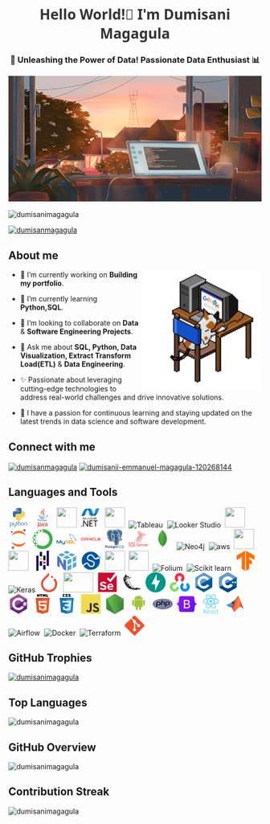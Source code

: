 <h1 align="center" style="font-family: 'Segoe UI', Tahoma, Geneva, Verdana, sans-serif; color: #333;"> Hello World!👋 I'm Dumisani Magagula</h1>


<h3 align="center">🚀 Unleashing the Power of Data! Passionate Data Enthusiast 📊</h3>
<p align="center">
   <img src="laptopoutsidewid.gif" height="250" width="600"/>
<p>

<p align="left"> <img src="https://komarev.com/ghpvc/?username=dumisanimagagula&label=Profile%20views&color=0e75b6&style=flat" alt="dumisanimagagula" /> </p>

<p align="left"> <a href="https://twitter.com/dumisanmagagula" target="blank"><img src="https://img.shields.io/twitter/follow/dumisanmagagula?logo=twitter&style=for-the-badge" alt="dumisanmagagula" /></a> </p>

## About me

<picture> <img align="right" src="pcdesk.gif" width = 240px></picture>

- 🔭 I’m currently working on **Building my portfolio**.

- 🌱 I’m currently learning **Python,SQL**.

- 👯 I’m looking to collaborate on **Data** & **Software Engineering Projects**.

- 💬 Ask me about **SQL, Python, Data Visualization, Extract Transform Load(ETL)** & **Data Engineering**.

- ✨ Passionate about leveraging cutting-edge technologies to address real-world challenges and drive innovative solutions.

- 🚀 I have a passion for continuous learning and staying updated on the latest trends in data science and software development.

## Connect with me

<div>
    <a href="https://twitter.com/dumisanmagagula" target="blank"><img align="center" src="https://raw.githubusercontent.com/rahuldkjain/github-profile-readme-generator/master/src/images/icons/Social/twitter.svg" alt="dumisanmagagula" height="30" width="40" /></a>
    <a href="https://linkedin.com/in/dumisanii-emmanuel-magagula-120268144" target="blank"><img align="center" src="https://raw.githubusercontent.com/rahuldkjain/github-profile-readme-generator/master/src/images/icons/Social/linked-in-alt.svg" alt="dumisanii-emmanuel-magagula-120268144" height="30" width="40" /></a>
    </p>
</div>

## Languages and Tools

<div>
  <img src="https://raw.githubusercontent.com/devicons/devicon/master/icons/python/python-original-wordmark.svg" width="40" height="40"/>&nbsp;
  <img src="https://raw.githubusercontent.com/devicons/devicon/master/icons/java/java-original-wordmark.svg" width="40" height="40"/>&nbsp;
  <img src="https://www.r-project.org/logo/Rlogo.svg" width="40" height="40"/>&nbsp;
  <img src="https://raw.githubusercontent.com/devicons/devicon/master/icons/dot-net/dot-net-original-wordmark.svg" width="40" height="40"/>&nbsp;
  <img src="https://upload.wikimedia.org/wikipedia/commons/thumb/c/cf/New_Power_BI_Logo.svg/1200px-New_Power_BI_Logo.svg.png" width="40" height="40"/>&nbsp;
  <img src="https://cdn.filepicker.io/api/file/jZDILlufSOSDOkuJTZ7J" alt="Tableau" width="40" height="40"/>&nbsp;
  <img src="https://seeklogo.com/images/G/google-looker-logo-B27BD25E4E-seeklogo.com.png" alt="Looker Studio" width="25" height="40"/>&nbsp;
  <img src="https://apps.solvistas.com/img/IBMcognos.png" width="40" height="40"/>&nbsp;
  <img src="https://raw.githubusercontent.com/devicons/devicon/master/icons/jupyter/jupyter-original.svg" width="40" height="40"/>&nbsp;
  <img src="https://raw.githubusercontent.com/devicons/devicon/master/icons/anaconda/anaconda-original.svg" width="40" height="40"/>&nbsp;
  <img src="https://raw.githubusercontent.com/devicons/devicon/master/icons/mysql/mysql-original-wordmark.svg" width="40" height="40"/>&nbsp;
  <img src="https://raw.githubusercontent.com/devicons/devicon/master/icons/oracle/oracle-original.svg" width="40" height="40"/>&nbsp;
  <img src="https://raw.githubusercontent.com/devicons/devicon/master/icons/postgresql/postgresql-original-wordmark.svg" width="40" height="40"/>&nbsp;
  <img src="https://raw.githubusercontent.com/devicons/devicon/master/icons/microsoftsqlserver/microsoftsqlserver-plain-wordmark.svg" width="40" height="40"/>&nbsp;
  <img src="https://raw.githubusercontent.com/devicons/devicon/master/icons/mongodb/mongodb-original.svg" width="40" height="40"/>&nbsp;
  <img src="https://i.pinimg.com/280x280_RS/69/51/d1/6951d160ccf26c2fc86b7b089a1449a6.jpg" alt="Neo4j" width="40" height="40"/>&nbsp;
  <img src="https://avatars.githubusercontent.com/u/2232217?s=280&v=4" alt="aws" width="40" height="40"/>&nbsp;
  <img src="https://avatars.githubusercontent.com/u/459687?s=280&v=4" width="40" height="40"/>&nbsp;
  <img src="https://avatars.githubusercontent.com/u/77229014?v=4" width="40" height="40"/>&nbsp;
  <img src="https://raw.githubusercontent.com/devicons/devicon/master/icons/pandas/pandas-original.svg" width="40" height="40"/>&nbsp;
  <img src="https://raw.githubusercontent.com/devicons/devicon/master/icons/numpy/numpy-original.svg" width="40" height="40"/>&nbsp;
  <img src="https://raw.githubusercontent.com/scipy/scipy/main/doc/source/_static/logo.svg" width="40" height="40"/>&nbsp;
  <img src="https://avatars.githubusercontent.com/u/22799945?s=280&v=4" width="40" height="40"/>&nbsp;
  <img src="https://cdn.icon-icons.com/icons2/2699/PNG/512/plot_ly_logo_icon_168902.png" width="40" height="40"/>&nbsp;
  <img src="https://python-visualization.github.io/folium/latest/_static/folium_logo.png" alt="Folium" width="25" height="40"/>&nbsp;
  <img src="https://raw.githubusercontent.com/scikit-learn/scikit-learn/main/doc/logos/scikit-learn-logo.png" alt="Scikit learn" width="40" height="40"/>&nbsp;
  <img src="https://raw.githubusercontent.com/devicons/devicon/master/icons/tensorflow/tensorflow-original.svg" alt="Tensorflow" width="40" height="40"/>&nbsp;
  <img src="https://upload.wikimedia.org/wikipedia/commons/thumb/a/ae/Keras_logo.svg/2048px-Keras_logo.svg.png" alt="Keras" width="40" height="40"/>&nbsp;
  <img src="https://raw.githubusercontent.com/devicons/devicon/master/icons/pytorch/pytorch-original.svg" alt="PyTorch" width="40" height="40"/>&nbsp;
  <img src="https://miro.medium.com/v2/resize:fit:772/0*oN9jA-Ad3mRlPAYy.png" width="60" height="40"/>&nbsp;
  <img src="https://raw.githubusercontent.com/devicons/devicon/master/icons/selenium/selenium-original.svg" alt="Selenium" width="40" height="40"/>&nbsp;
  <img src="https://raw.githubusercontent.com/devicons/devicon/master/icons/flask/flask-original.svg" alt="Flask" width="40" height="40"/>&nbsp;
  <img src="https://raw.githubusercontent.com/devicons/devicon/master/icons/fastapi/fastapi-original.svg" alt="FastAPI" width="40" height="40"/>&nbsp;
  <img src="https://raw.githubusercontent.com/devicons/devicon/master/icons/opencv/opencv-original.svg" alt="OpenCV" width="40" height="40"/>&nbsp;
  <img src="https://raw.githubusercontent.com/devicons/devicon/master/icons/c/c-original.svg" alt="C" width="40" height="40"/>&nbsp;
  <img src="https://raw.githubusercontent.com/devicons/devicon/master/icons/cplusplus/cplusplus-original.svg" alt="C++" width="40" height="40"/>&nbsp;
  <img src="https://raw.githubusercontent.com/devicons/devicon/master/icons/csharp/csharp-original.svg" alt="C#" width="40" height="40"/>&nbsp;
  <img src="https://raw.githubusercontent.com/devicons/devicon/master/icons/html5/html5-original-wordmark.svg" alt="HTML" width="40" height="40"/>&nbsp;
  <img src="https://raw.githubusercontent.com/devicons/devicon/master/icons/css3/css3-original-wordmark.svg" alt="CSS" width="40" height="40"/>&nbsp;
  <img src="https://raw.githubusercontent.com/devicons/devicon/master/icons/javascript/javascript-original.svg" alt="JavaScript" width="40" height="40"/>&nbsp;
  <img src="https://raw.githubusercontent.com/devicons/devicon/master/icons/nodejs/nodejs-original.svg" alt="NodeJs" width="40" height="40"/>&nbsp;
  <img src="https://raw.githubusercontent.com/devicons/devicon/master/icons/android/android-original-wordmark.svg" alt="Android" width="40" height="40"/>&nbsp;
  <img src="https://raw.githubusercontent.com/devicons/devicon/master/icons/php/php-original.svg" alt="PHP" width="40" height="40"/>&nbsp;
  <img src="https://raw.githubusercontent.com/devicons/devicon/master/icons/bootstrap/bootstrap-original.svg" alt="Bootstrap" width="40" height="40"/>&nbsp;
  <img src="https://raw.githubusercontent.com/devicons/devicon/master/icons/react/react-original-wordmark.svg" alt="React" width="40" height="40"/>&nbsp;
  <img src="https://raw.githubusercontent.com/devicons/devicon/master/icons/matlab/matlab-original.svg" alt="Matlab" width="40" height="40"/>&nbsp;
  <img src="https://cdn.stepik.net/media/cache/images/courses/99527/cover_OII2ekI/aad9c923a6df720a4efd8fefa3c4c908.png" alt="Airflow" width="40" height="40"/>&nbsp;
  <img src="https://miro.medium.com/v2/resize:fit:336/0*t7VhFwM7ksWONWeW.png" alt="Docker" width="40" height="40"/>&nbsp;
  <img src="https://www.svgrepo.com/show/354447/terraform-icon.svg" alt="Terraform" width="40" height="40"/>&nbsp;
  <img src="https://raw.githubusercontent.com/devicons/devicon/master/icons/git/git-original.svg" alt="Git" width="40" height="40"/>&nbsp;
</div>

## GitHub Trophies
<div>
 <a href="https://github.com/ryo-ma/github-profile-trophy"><img src="https://github-profile-trophy.vercel.app/?username=dumisanimagagula" alt="dumisanimagagula" /></a> </p>
</div>

## Top Languages
<div>
    <p><img src="https://github-readme-stats.vercel.app/api/top-langs?username=dumisanimagagula&show_icons=true&locale=en&layout=compact" alt="dumisanimagagula"/></p>
</div>

## GitHub Overview
<div>
    <p ><img src="https://github-readme-stats.vercel.app/api?username=dumisanimagagula&show_icons=true&locale=en" alt="dumisanimagagula"/></p>
</div>

## Contribution Streak
<div>
    <p><img  src="https://github-readme-streak-stats.herokuapp.com/?user=dumisanimagagula&" alt="dumisanimagagula" /></p>
</div>

